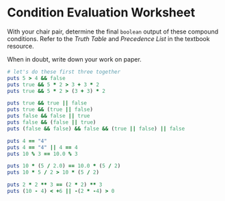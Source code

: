 # Condition Evaluation Worksheet
With your chair pair, determine the final `boolean` output of these compound conditions. Refer to the _Truth Table_ and _Precedence List_ in the textbook resource.

When in doubt, write down your work on paper.

```ruby
# let's do these first three together
puts 5 > 4 && false
puts true && 5 * 2 > 3 + 3 * 2
puts true && 5 * 2 > (3 + 3) * 2

puts true && true || false
puts true && (true || false)
puts false && false || true
puts false && (false || true)
puts (false && false) && false && (true || false) || false

puts 4 == "4"
puts 4 == "4" || 4 == 4
puts 10 % 3 == 10.0 % 3

puts 10 * (5 / 2.0) == 10.0 * (5 / 2)
puts 10 * 5 / 2 > 10 * (5 / 2)

puts 2 * 2 ** 3 == (2 * 2) ** 3
puts (10 - 4) < +6 || -(2 * -4) > 0
```
